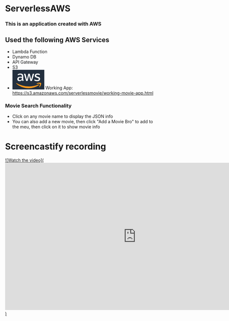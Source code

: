 # ServerlessAWS

### This is an application created with AWS

## Used the following AWS Services
* Lambda Function
* Dynamo DB
* API Gateway
* S3
* ![image](aws.png)
Working App: https://s3.amazonaws.com/serverlessmovie/working-movie-app.html

### Movie Search Functionality
* Click on any movie name to display the JSON info
* You can also add a new movie, then click "Add a Movie Bro" to add to the meu, then click on it to show movie info

# Screencastify recording
[![Watch the video](<iframe width="854" height="480" src="https://drive.google.com/file/d/1xbyT9fRKm0i7ONrSwOs-A7nA3m13qAPo/view" frameborder="0" allowfullscreen></iframe>)](https://drive.google.com/file/d/1xbyT9fRKm0i7ONrSwOs-A7nA3m13qAPo/view)